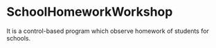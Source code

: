 # SchoolHomeworkWorkshop
It is a control-based program which observe homework of students for schools.
